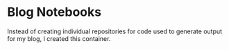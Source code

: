 # Blog Notebooks

Instead of creating individual repositories for code used to generate output for my blog, I created this container. 
